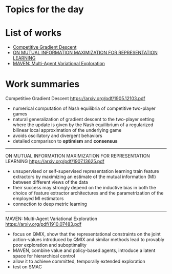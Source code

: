 # Topics for the day 

<!-- ***************************************************** -->
# List of works
- [Competitive Gradient Descent](#1)
- [ON MUTUAL INFORMATION MAXIMIZATION FOR REPRESENTATION LEARNING](#2)
- [MAVEN: Multi-Agent Variational Exploration](#3)

<!-- ***************************************************** -->
# Work summaries

<a name="1"></a> 
Competitive Gradient Descent
<https://arxiv.org/pdf/1905.12103.pdf>

- numerical computation of Nash equilibria of competitive two-player games
- natural generalization of gradient descent to the two-player setting where the update is given by the Nash equilibrium of a regularized bilinear local approximation of the underlying game
- avoids oscillatory and divergent behaviors 
- detailed comparison to **optimism** and **consensus** 


--- 
<a name="2"></a> 
ON MUTUAL INFORMATION MAXIMIZATION FOR REPRESENTATION LEARNING
<https://arxiv.org/pdf/1907.13625.pdf>

- unsupervised or self-supervised representation learning train feature extractors by maximizing an estimate of the mutual information (MI) between different views of the data
- their success may strongly depend on the inductive
bias in both the choice of feature extractor architectures and the parametrization of the employed MI estimators
- connection to deep metric learning 


---
<a name="3"></a>
MAVEN: Multi-Agent Variational Exploration
<https://arxiv.org/pdf/1910.07483.pdf>

- focus on QMIX, show that the representational constraints on the joint action-values introduced by QMIX and similar methods lead to provably poor exploration and suboptimality
- MAVEN, combine value and policy-based agents, introduce a latent space for hierarchical control 
- allow it to achieve committed, temporally extended exploration 
- test on SMAC 


